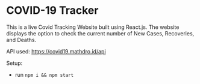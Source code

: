 # COVID-19 Tracker

This is a live Covid Tracking Website built using React.js. The website displays the option to check the current number of New Cases, Recoveries, and Deaths.



API used: https://covid19.mathdro.id/api

Setup:
- run ```npm i && npm start```
